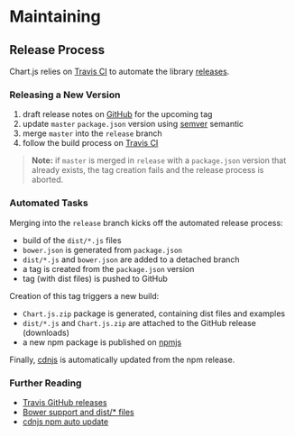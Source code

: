 # Maintaining
## Release Process
Chart.js relies on [Travis CI](https://travis-ci.org/) to automate the library [releases](https://github.com/chartjs/Chart.js/releases).

### Releasing a New Version

1. draft release notes on [GitHub](https://github.com/chartjs/Chart.js/releases/new) for the upcoming tag
1. update `master` `package.json` version using [semver](https://semver.org/) semantic
1. merge `master` into the `release` branch
1. follow the build process on [Travis CI](https://travis-ci.org/chartjs/Chart.js)

> **Note:** if `master` is merged in `release` with a `package.json` version that already exists, the tag
creation fails and the release process is aborted.

### Automated Tasks
Merging into the `release` branch kicks off the automated release process:

* build of the `dist/*.js` files
* `bower.json` is generated from `package.json`
* `dist/*.js` and `bower.json` are added to a detached branch
* a tag is created from the `package.json` version
* tag (with dist files) is pushed to GitHub

Creation of this tag triggers a new build:

* `Chart.js.zip` package is generated, containing dist files and examples
* `dist/*.js` and `Chart.js.zip` are attached to the GitHub release (downloads)
* a new npm package is published on [npmjs](https://www.npmjs.com/package/chart.js)

Finally, [cdnjs](https://cdnjs.com/libraries/Chart.js) is automatically updated from the npm release.

### Further Reading

* [Travis GitHub releases](https://github.com/chartjs/Chart.js/pull/2555)
* [Bower support and dist/* files](https://github.com/chartjs/Chart.js/issues/3033)
* [cdnjs npm auto update](https://github.com/cdnjs/cdnjs/pull/8401)
